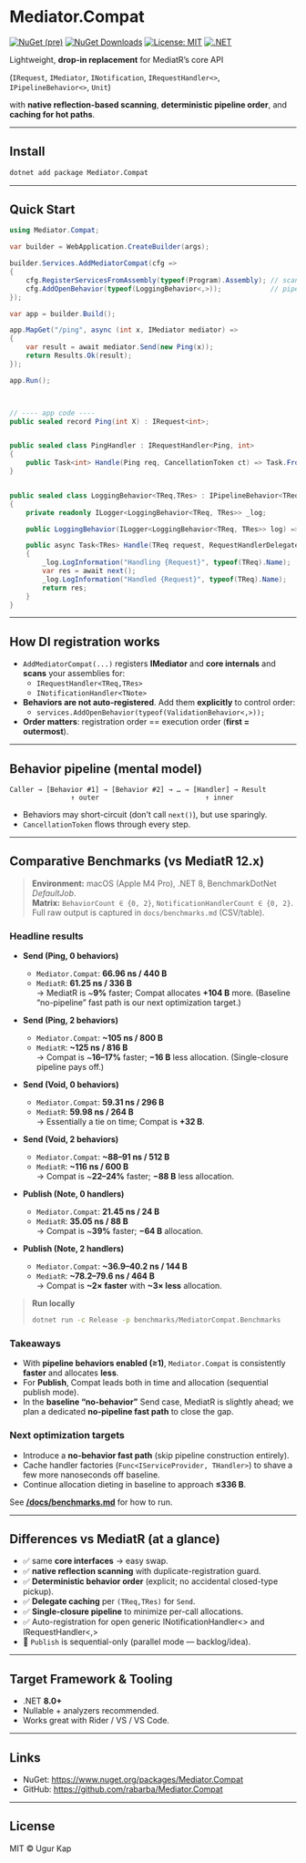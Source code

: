 # Mediator.Compat

[![NuGet (pre)](https://img.shields.io/nuget/vpre/Mediator.Compat.svg?logo=nuget)](https://www.nuget.org/packages/Mediator.Compat)
[![NuGet Downloads](https://img.shields.io/nuget/dt/Mediator.Compat.svg?logo=nuget)](https://www.nuget.org/packages/Mediator.Compat)
[![License: MIT](https://img.shields.io/badge/License-MIT-blue.svg)](LICENSE)
[![.NET](https://img.shields.io/badge/.NET-8.0%2B-512BD4?logo=.net)](#target-framework--tooling)

Lightweight, **drop-in replacement** for MediatR’s core API  

(`IRequest`, `IMediator`, `INotification`, `IRequestHandler<>`, `IPipelineBehavior<>`, `Unit`)  

with **native reflection-based scanning**, **deterministic pipeline order**, and **caching for hot paths**.

---

## Install

```bash
dotnet add package Mediator.Compat
```
---

## Quick Start

```csharp
using Mediator.Compat;

var builder = WebApplication.CreateBuilder(args);

builder.Services.AddMediatorCompat(cfg =>
{
    cfg.RegisterServicesFromAssembly(typeof(Program).Assembly); // scan handlers/notifications
    cfg.AddOpenBehavior(typeof(LoggingBehavior<,>));            // pipeline (outer → inner)
});

var app = builder.Build();

app.MapGet("/ping", async (int x, IMediator mediator) =>
{
    var result = await mediator.Send(new Ping(x));
    return Results.Ok(result);
});

app.Run();



// ---- app code ----
public sealed record Ping(int X) : IRequest<int>;


public sealed class PingHandler : IRequestHandler<Ping, int>
{
    public Task<int> Handle(Ping req, CancellationToken ct) => Task.FromResult(req.X + 1);
}


public sealed class LoggingBehavior<TReq,TRes> : IPipelineBehavior<TReq,TRes> where TReq : IRequest<TRes>
{
    private readonly ILogger<LoggingBehavior<TReq, TRes>> _log;

    public LoggingBehavior(ILogger<LoggingBehavior<TReq, TRes>> log) => _log = log;

    public async Task<TRes> Handle(TReq request, RequestHandlerDelegate<TRes> next, CancellationToken ct)
    {
        _log.LogInformation("Handling {Request}", typeof(TReq).Name);
        var res = await next();
        _log.LogInformation("Handled {Request}", typeof(TReq).Name);
        return res;
    }
}
```

---

## How DI registration works

- `AddMediatorCompat(...)` registers **IMediator** and **core internals** and **scans** your assemblies for:
  - `IRequestHandler<TReq,TRes>`
  - `INotificationHandler<TNote>`
- **Behaviors are not auto-registered**. Add them **explicitly** to control order:
  - `services.AddOpenBehavior(typeof(ValidationBehavior<,>));`
- **Order matters**: registration order == execution order (**first = outermost**).

---

## Behavior pipeline (mental model)

```
Caller → [Behavior #1] → [Behavior #2] → … → [Handler] → Result
               ↑ outer                          ↑ inner
```

- Behaviors may short-circuit (don’t call `next()`), but use sparingly.
- `CancellationToken` flows through every step.

---

## Comparative Benchmarks (vs MediatR 12.x)

> **Environment:** macOS (Apple M4 Pro), .NET 8, BenchmarkDotNet *DefaultJob*.  
> **Matrix:** `BehaviorCount ∈ {0, 2}`, `NotificationHandlerCount ∈ {0, 2}`.  
> Full raw output is captured in `docs/benchmarks.md` (CSV/table).

### Headline results

- **Send (Ping, 0 behaviors)**  
  - `Mediator.Compat`: **66.96 ns / 440 B**  
  - `MediatR`: **61.25 ns / 336 B**  
  → MediatR is ~**9%** faster; Compat allocates **+104 B** more. (Baseline “no-pipeline” fast path is our next optimization target.)

- **Send (Ping, 2 behaviors)**  
  - `Mediator.Compat`: **~105 ns / 800 B**  
  - `MediatR`: **~125 ns / 816 B**  
  → Compat is ~**16–17%** faster; **−16 B** less allocation. (Single-closure pipeline pays off.)

- **Send (Void, 0 behaviors)**  
  - `Mediator.Compat`: **59.31 ns / 296 B**  
  - `MediatR`: **59.98 ns / 264 B**  
  → Essentially a tie on time; Compat is **+32 B**.

- **Send (Void, 2 behaviors)**  
  - `Mediator.Compat`: **~88–91 ns / 512 B**  
  - `MediatR`: **~116 ns / 600 B**  
  → Compat is ~**22–24%** faster; **−88 B** less allocation.

- **Publish (Note, 0 handlers)**  
  - `Mediator.Compat`: **21.45 ns / 24 B**  
  - `MediatR`: **35.05 ns / 88 B**  
  → Compat is ~**39%** faster; **−64 B** allocation.

- **Publish (Note, 2 handlers)**  
  - `Mediator.Compat`: **~36.9–40.2 ns / 144 B**  
  - `MediatR`: **~78.2–79.6 ns / 464 B**  
  → Compat is **~2× faster** with **~3× less** allocation.

> **Run locally**
>
> ```bash
> dotnet run -c Release -p benchmarks/MediatorCompat.Benchmarks
> ```

### Takeaways

- With **pipeline behaviors enabled (≥1)**, `Mediator.Compat` is consistently **faster** and allocates **less**.  
- For **Publish**, Compat leads both in time and allocation (sequential publish mode).  
- In the **baseline “no-behavior”** Send case, MediatR is slightly ahead; we plan a dedicated **no-pipeline fast path** to close the gap.

### Next optimization targets

- Introduce a **no-behavior fast path** (skip pipeline construction entirely).  
- Cache handler factories (`Func<IServiceProvider, THandler>`) to shave a few more nanoseconds off baseline.  
- Continue allocation dieting in baseline to approach **≤336 B**.

See **[/docs/benchmarks.md](https://github.com/rabarba/Mediator.Compat/blob/main/docs/benchmarks.md)** for how to run.

---

## Differences vs MediatR (at a glance)

- ✅ same **core interfaces** → easy swap.
- ✅ **native reflection scanning** with duplicate-registration guard.
- ✅ **Deterministic behavior order** (explicit; no accidental closed-type pickup).
- ✅ **Delegate caching** per `(TReq,TRes)` for `Send`.
- ✅ **Single-closure pipeline** to minimize per-call allocations.
- ✅ Auto-registration for open generic INotificationHandler<> and IRequestHandler<,>
- 🚧 `Publish` is sequential-only (parallel mode — backlog/idea).

---

## Target Framework & Tooling

- .NET **8.0+**
- Nullable + analyzers recommended.
- Works great with Rider / VS / VS Code.

---

## Links

- NuGet: https://www.nuget.org/packages/Mediator.Compat  
- GitHub: https://github.com/rabarba/Mediator.Compat

---

## License

MIT © Ugur Kap
